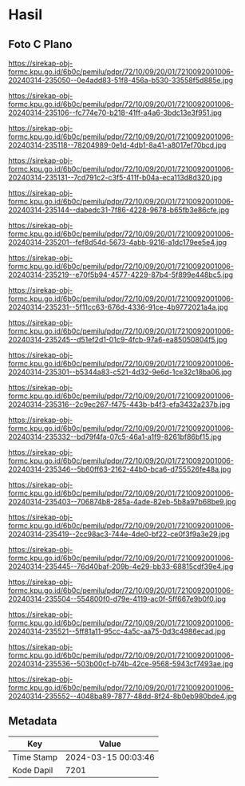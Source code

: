 # Hasil

## Foto C Plano

https://sirekap-obj-formc.kpu.go.id/6b0c/pemilu/pdpr/72/10/09/20/01/7210092001006-20240314-235050--0e4add83-51f8-456a-b530-33558f5d885e.jpg

https://sirekap-obj-formc.kpu.go.id/6b0c/pemilu/pdpr/72/10/09/20/01/7210092001006-20240314-235106--fc774e70-b218-41ff-a4a6-3bdc13e3f951.jpg

https://sirekap-obj-formc.kpu.go.id/6b0c/pemilu/pdpr/72/10/09/20/01/7210092001006-20240314-235118--78204989-0e1d-4db1-8a41-a8017ef70bcd.jpg

https://sirekap-obj-formc.kpu.go.id/6b0c/pemilu/pdpr/72/10/09/20/01/7210092001006-20240314-235131--7cd791c2-c3f5-411f-b04a-eca113d8d320.jpg

https://sirekap-obj-formc.kpu.go.id/6b0c/pemilu/pdpr/72/10/09/20/01/7210092001006-20240314-235144--dabedc31-7f86-4228-9678-b65fb3e86cfe.jpg

https://sirekap-obj-formc.kpu.go.id/6b0c/pemilu/pdpr/72/10/09/20/01/7210092001006-20240314-235201--fef8d54d-5673-4abb-9216-a1dc179ee5e4.jpg

https://sirekap-obj-formc.kpu.go.id/6b0c/pemilu/pdpr/72/10/09/20/01/7210092001006-20240314-235219--e70f5b94-4577-4229-87b4-5f899e448bc5.jpg

https://sirekap-obj-formc.kpu.go.id/6b0c/pemilu/pdpr/72/10/09/20/01/7210092001006-20240314-235231--5f11cc63-676d-4336-91ce-4b9772021a4a.jpg

https://sirekap-obj-formc.kpu.go.id/6b0c/pemilu/pdpr/72/10/09/20/01/7210092001006-20240314-235245--d51ef2d1-01c9-4fcb-97a6-ea85050804f5.jpg

https://sirekap-obj-formc.kpu.go.id/6b0c/pemilu/pdpr/72/10/09/20/01/7210092001006-20240314-235301--b5344a83-c521-4d32-9e6d-1ce32c18ba06.jpg

https://sirekap-obj-formc.kpu.go.id/6b0c/pemilu/pdpr/72/10/09/20/01/7210092001006-20240314-235316--2c9ec267-f475-443b-b4f3-efa3432a237b.jpg

https://sirekap-obj-formc.kpu.go.id/6b0c/pemilu/pdpr/72/10/09/20/01/7210092001006-20240314-235332--bd79f4fa-07c5-46a1-a1f9-8261bf86bf15.jpg

https://sirekap-obj-formc.kpu.go.id/6b0c/pemilu/pdpr/72/10/09/20/01/7210092001006-20240314-235346--5b60ff63-2162-44b0-bca6-d755526fe48a.jpg

https://sirekap-obj-formc.kpu.go.id/6b0c/pemilu/pdpr/72/10/09/20/01/7210092001006-20240314-235403--706874b8-285a-4ade-82eb-5b8a97b68be9.jpg

https://sirekap-obj-formc.kpu.go.id/6b0c/pemilu/pdpr/72/10/09/20/01/7210092001006-20240314-235419--2cc98ac3-744e-4de0-bf22-ce0f3f9a3e29.jpg

https://sirekap-obj-formc.kpu.go.id/6b0c/pemilu/pdpr/72/10/09/20/01/7210092001006-20240314-235445--76d40baf-209b-4e29-bb33-68815cdf39e4.jpg

https://sirekap-obj-formc.kpu.go.id/6b0c/pemilu/pdpr/72/10/09/20/01/7210092001006-20240314-235504--554800f0-d79e-4119-ac0f-5ff667e9b0f0.jpg

https://sirekap-obj-formc.kpu.go.id/6b0c/pemilu/pdpr/72/10/09/20/01/7210092001006-20240314-235521--5ff81a11-95cc-4a5c-aa75-0d3c4986ecad.jpg

https://sirekap-obj-formc.kpu.go.id/6b0c/pemilu/pdpr/72/10/09/20/01/7210092001006-20240314-235536--503b00cf-b74b-42ce-9568-5943cf7493ae.jpg

https://sirekap-obj-formc.kpu.go.id/6b0c/pemilu/pdpr/72/10/09/20/01/7210092001006-20240314-235552--4048ba89-7877-48dd-8f24-8b0eb980bde4.jpg


## Metadata

| Key        | Value               |
| ---------- | ------------------- |
| Time Stamp | 2024-03-15 00:03:46 |
| Kode Dapil | 7201                |



